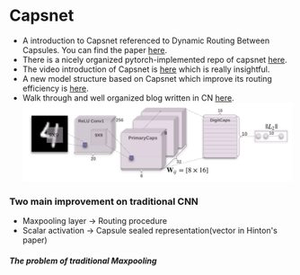 # Capsnet
- A introduction to Capsnet referenced to Dynamic Routing Between Capsules. You can find the paper [here](https://arxiv.org/pdf/1710.09829.pdf).
- There is a nicely organized pytorch-implemented repo of capsnet [here](https://github.com/laubonghaudoi/CapsNet_guide_PyTorch).
- The video introduction of Capsnet is [here](https://pan.baidu.com/s/1bo03udL) which is really insightful.
- A new model structure based on Capsnet which improve its routing efficiency is [here](https://openreview.net/pdf?id=HJWLfGWRb).
- Walk through and well organized blog written in CN [here](https://zhuanlan.zhihu.com/p/30970675).
![alt text](png/model.png)
### Two main improvement on traditional CNN
- Maxpooling layer -> Routing procedure
- Scalar activation -> Capsule sealed representation(vector in Hinton's paper)
##### The problem of traditional Maxpooling

